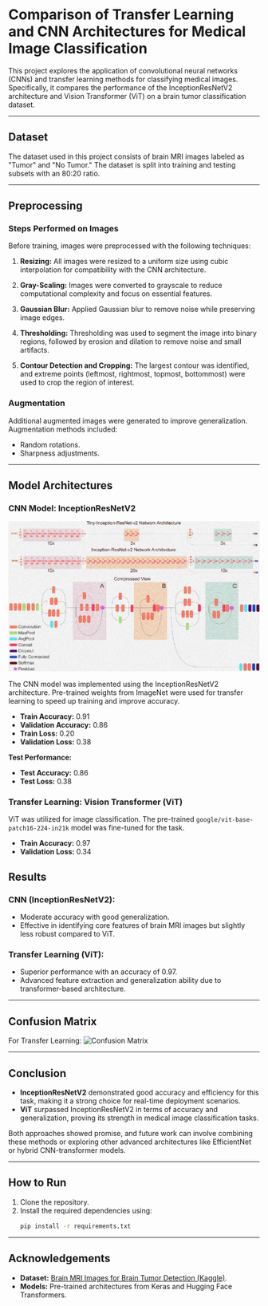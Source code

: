 
# Comparison of Transfer Learning and CNN Architectures for Medical Image Classification

This project explores the application of convolutional neural networks (CNNs) and transfer learning methods for classifying medical images. Specifically, it compares the performance of the InceptionResNetV2 architecture and Vision Transformer (ViT) on a brain tumor classification dataset.

---

## Dataset

The dataset used in this project consists of brain MRI images labeled as "Tumor" and "No Tumor." The dataset is split into training and testing subsets with an 80:20 ratio.

---

## Preprocessing

### Steps Performed on Images
Before training, images were preprocessed with the following techniques:
1. **Resizing:**
   All images were resized to a uniform size using cubic interpolation for compatibility with the CNN architecture.

2. **Gray-Scaling:**
   Images were converted to grayscale to reduce computational complexity and focus on essential features.

3. **Gaussian Blur:**
   Applied Gaussian blur to remove noise while preserving image edges.

4. **Thresholding:**
   Thresholding was used to segment the image into binary regions, followed by erosion and dilation to remove noise and small artifacts.

5. **Contour Detection and Cropping:**
   The largest contour was identified, and extreme points (leftmost, rightmost, topmost, bottommost) were used to crop the region of interest.

### Augmentation
Additional augmented images were generated to improve generalization. Augmentation methods included:
- Random rotations.
- Sharpness adjustments.

---

## Model Architectures

### CNN Model: InceptionResNetV2


![InceptionResnetV2 Architecture](https://raw.githubusercontent.com/Masterx-AI/Inception-ResNet-V2_Implementation/main/IR_v2.png)

The CNN model was implemented using the InceptionResNetV2 architecture. Pre-trained weights from ImageNet were used for transfer learning to speed up training and improve accuracy.

- **Train Accuracy:** 0.91
- **Validation Accuracy:** 0.86
- **Train Loss:** 0.20
- **Validation Loss:** 0.38

**Test Performance:**
- **Test Accuracy:** 0.86
- **Test Loss:** 0.38

### Transfer Learning: Vision Transformer (ViT)
ViT was utilized for image classification. The pre-trained `google/vit-base-patch16-224-in21k` model was fine-tuned for the task.

- **Train Accuracy:** 0.97
- **Validation Loss:** 0.34



## Results

### CNN (InceptionResNetV2):
- Moderate accuracy with good generalization.
- Effective in identifying core features of brain MRI images but slightly less robust compared to ViT.

### Transfer Learning (ViT):
- Superior performance with an accuracy of 0.97.
- Advanced feature extraction and generalization ability due to transformer-based architecture.

---

## Confusion Matrix

For Transfer Learning:
![Confusion Matrix](https://i.imgur.com/1cZUEWn.png)


---

## Conclusion

- **InceptionResNetV2** demonstrated good accuracy and efficiency for this task, making it a strong choice for real-time deployment scenarios.
- **ViT** surpassed InceptionResNetV2 in terms of accuracy and generalization, proving its strength in medical image classification tasks.

Both approaches showed promise, and future work can involve combining these methods or exploring other advanced architectures like EfficientNet or hybrid CNN-transformer models.

---

## How to Run

1. Clone the repository.
2. Install the required dependencies using:
   ```bash
   pip install -r requirements.txt
   ```
---

## Acknowledgements
- **Dataset:** [Brain MRI Images for Brain Tumor Detection (Kaggle)](https://www.kaggle.com/datasets/navoneel/brain-mri-images-for-brain-tumor-detection).
- **Models:** Pre-trained architectures from Keras and Hugging Face Transformers.